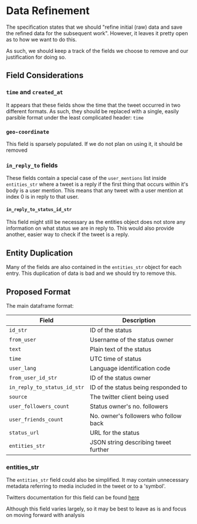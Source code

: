 # Data Refinement

The specification states that we should "refine initial (raw) data and save the refined data for the subsequent work". 
However, it leaves it pretty open as to how we want to do this. 

As such, we should keep a track of the fields we choose to remove and our justification for doing so.

## Field Considerations

### `time` and `created_at` 
It appears that these fields show the time that the tweet occurred in two different formats. 
As such, they should be replaced with a single, easily parsible format under the least complicated header: `time`

### `geo-coordinate` 
This field is sparsely populated. 
If we do not plan on using it, it should be removed

### `in_reply_to` fields
These fields contain a special case of the `user_mentions` list inside `entities_str` where a tweet is a reply if the first thing that occurs within it's body is a user mention.
This means that any tweet with a user mention at index 0 is in reply to that user. 

#### `in_reply_to_status_id_str` 
This field might still be necessary as the entities object does not store any information on what status we are in reply to.
This would also provide another, easier way to check if the tweet is a reply.


## Entity Duplication
Many of the fields are also contained in the `entities_str` object for each entry. This duplication of data is bad and we should try to remove this.

## Proposed Format

The main dataframe format:

| Field                       | Description                           |
|-----------------------------|---------------------------------------|
| `id_str`                    | ID of the status                      |
| `from_user`                 | Username of the status owner          |
| `text`                      | Plain text of the status              |
| `time`                      | UTC time of status                    |
| `user_lang`                 | Language identification code          |
| `from_user_id_str`          | ID of the status owner                |
| `in_reply_to_status_id_str` | ID of the status being responded to   |
| `source`                    | The twitter client being used         |
| `user_followers_count`      | Status owner's no. followers          |
| `user_friends_count`        | No. owner's followers who follow back |
| `status_url`                | URL for the status                    |
| `entities_str`              | JSON string describing tweet further  |

### entities_str

The `entities_str` field could also be simplified.
It may contain unnecessary metadata referring to media included in the tweet or to a 'symbol'.

Twitters documentation for this field can be found [here](https://dev.twitter.com/overview/api/entities-in-twitter-objects#symbols) 

Although this field varies largely, so it may be best to leave as is and focus on moving forward with analysis
